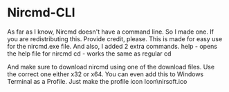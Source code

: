 # Nircmd-CLI
As far as I know, Nircmd doesn't have a command line. So I made one. If you are redistributing this. Provide credit, please.
This is made for easy use for the nircmd.exe file.
And also, I added 2 extra commands.
help - opens the help file for nircmd
cd - works the same as regular cd

And make sure to download nircmd using one of the download files. Use the correct one either x32 or x64.
You can even add this to Windows Terminal as a Profile. Just make the profile icon Icon\nirsoft.ico
